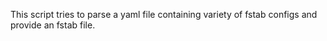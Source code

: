 This script tries to parse a yaml file containing variety of fstab configs and provide an fstab file.